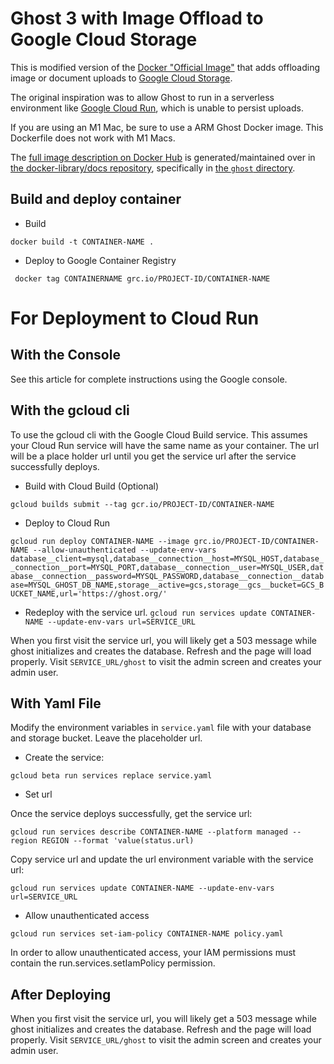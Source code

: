 # Ghost 3 with Image Offload to Google Cloud Storage

This is modified version of the [Docker "Official Image"](https://github.com/docker-library/official-images#what-are-official-images) that adds offloading image or document uploads to [Google Cloud Storage](https://cloud.google.com/storage).

The original inspiration was to allow Ghost to run in a serverless environment like [Google Cloud Run](https://cloud.google.com/run), which is unable to persist uploads. 

If you are using an M1 Mac, be sure to use a ARM Ghost Docker image. This Dockerfile does not work with M1 Macs. 

The [full image description on Docker Hub](https://hub.docker.com/_/ghost/) is generated/maintained over in [the docker-library/docs repository](https://github.com/docker-library/docs), specifically in [the `ghost` directory](https://github.com/docker-library/docs/tree/master/ghost).

## Build and deploy container

* Build 

```docker build -t CONTAINER-NAME .```

* Deploy to Google Container Registry

``` docker tag CONTAINERNAME grc.io/PROJECT-ID/CONTAINER-NAME```

# For Deployment to Cloud Run

## With the Console

See this article for complete instructions using the Google console. 

## With the gcloud cli

To use the gcloud cli with the Google Cloud Build service. This assumes your Cloud Run service will have the same name as your container. The url will be a place holder url until you get the service url after the service successfully deploys. 

* Build with Cloud Build (Optional)

```gcloud builds submit --tag gcr.io/PROJECT-ID/CONTAINER-NAME```

* Deploy to Cloud Run

```gcloud run deploy CONTAINER-NAME --image grc.io/PROJECT-ID/CONTAINER-NAME --allow-unauthenticated --update-env-vars database__client=mysql,database__connection__host=MYSQL_HOST,database__connection__port=MYSQL_PORT,database__connection__user=MYSQL_USER,database__connection__password=MYSQL_PASSWORD,database__connection__database=MYSQL_GHOST_DB_NAME,storage__active=gcs,storage__gcs__bucket=GCS_BUCKET_NAME,url='https://ghost.org/'```

* Redeploy with the service url. 
```gcloud run services update CONTAINER-NAME --update-env-vars url=SERVICE_URL```

When you first visit the service url, you will likely get a 503 message while ghost initializes and creates the database. Refresh and the page will load properly. Visit `SERVICE_URL/ghost` to visit the admin screen and creates your admin user. 

## With Yaml File

Modify the environment variables in `service.yaml` file with your database and storage bucket. Leave the placeholder url. 

* Create the service:

```gcloud beta run services replace service.yaml```

* Set url

Once the service deploys successfully, get the service url:

```gcloud run services describe CONTAINER-NAME --platform managed --region REGION --format 'value(status.url)```

Copy service url and update the url environment variable with the service url: 

```gcloud run services update CONTAINER-NAME --update-env-vars url=SERVICE_URL```

* Allow unauthenticated access

```gcloud run services set-iam-policy CONTAINER-NAME policy.yaml```

In order to allow unauthenticated access, your IAM permissions must contain the run.services.setIamPolicy permission. 

## After Deploying

When you first visit the service url, you will likely get a 503 message while ghost initializes and creates the database. Refresh and the page will load properly. Visit `SERVICE_URL/ghost` to visit the admin screen and creates your admin user. 